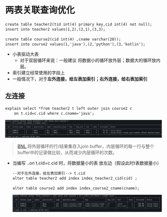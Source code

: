 # 两表关联查询优化

```
create table teacher2(tid int(4) primary key,cid int(4) not null);
insert into teacher2 values(1,2),(2,1),(3,3);

create table course2(cid int(4) ,cname varchar(20));
insert into course2 values(1,'java'),(2,'python'),(3,'kotlin');
```

- 小表驱动大表
  - 对于双层循环来说：一般建议 将数据小的循环放外层；数据大的循环放内层。
- 索引建立经常使用的字段上
- 一般情况下，对于**左外连接，给左表加索引；右外连接，给右表加索引**



## 左连接

```
explain select *from teacher2 t left outer join course2 c
	on t.cid=c.cid where c.cname='java';
```

![image-20220517132021490](.pics/image-20220517132021490.png)

> [BNL](../5.MySQL体系结构/1.MySQL体系结构/2.server层服务层SQL层/4.2.BKA特性.md),将外层循环的行/结果集存入join buffer，内层循环的每一行与整个buffer中的记录做比较，从而减少内层循环的次数。

- 当编写 ..on t.cid=c.cid 时，将数据量小的表 放左边（假设此时t表数据量小）

  ```
  --对于左外连接，给左表加索引--> t.cid
  alter table teacher2 add index index_teacher2_cid(cid) ;
  
  alter table course2 add index index_course2_cname(cname);
  ```

  ![image-20220517132333083](.pics/image-20220517132333083.png)

